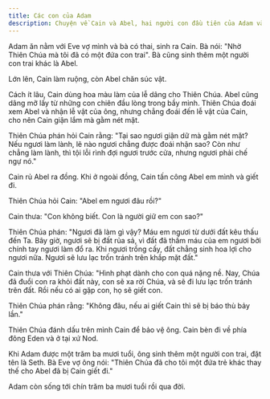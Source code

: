 ```yaml
---
title: Các con của Adam
description: Chuyện về Cain và Abel, hai người con đầu tiên của Adam và Eve, cùng bi kịch đầu tiên của nhân loại khi Cain sát hại Abel, và sự ra đời của Seth thay thế cho Abel.
---
```


Adam ăn nằm với Eve vợ mình và bà có thai, sinh ra Cain. Bà nói: "Nhờ Thiên Chúa mà tôi đã có một đứa con trai". Bà cũng sinh thêm một người con trai khác là Abel.

Lớn lên, Cain làm ruộng, còn Abel chăn súc vật.

Cách ít lâu, Cain dùng hoa màu làm của lễ dâng cho Thiên Chúa. Abel cũng dâng mỡ lấy từ những con chiên đầu lòng trong bầy mình. Thiên Chúa đoái xem Abel và nhận lễ vật của ông, nhưng chẳng đoái đến lễ vật của Cain, cho nên Cain giận lắm mà gằm nét mặt.

Thiên Chúa phán hỏi Cain rằng: "Tại sao ngươi giận dữ mà gằm nét mặt? Nếu ngươi làm lành, lẽ nào ngươi chẳng được đoái nhận sao? Còn như chẳng làm lành, thì tội lỗi rình đợi ngươi trước cửa, nhưng ngươi phải chế ngự nó."

Cain rủ Abel ra đồng. Khi ở ngoài đồng, Cain tấn công Abel em mình và giết đi.

Thiên Chúa hỏi Cain: "Abel em ngươi đâu rồi?"

Cain thưa: "Con không biết. Con là người giữ em con sao?"

Thiên Chúa phán: "Ngươi đã làm gì vậy? Máu em ngươi từ dưới đất kêu thấu đến Ta. Bây giờ, ngươi sẽ bị đất rủa sả, vì đất đã thấm máu của em ngươi bởi chính tay ngươi làm đổ ra. Khi ngươi trồng cấy, đất chẳng sinh hoa lợi cho ngươi nữa. Ngươi sẽ lưu lạc trốn tránh trên khắp mặt đất."

Cain thưa với Thiên Chúa: "Hình phạt dành cho con quá nặng nề. Nay, Chúa đã đuổi con ra khỏi đất này, con sẽ xa rời Chúa, và sẽ đi lưu lạc trốn tránh trên đất. Rồi nếu có ai gặp con, họ sẽ giết con.

Thiên Chúa phán rằng: "Không đâu, nếu ai giết Cain thì sẽ bị báo thù bảy lần."

Thiên Chúa đánh dấu trên mình Cain để bảo vệ ông. Cain bèn đi về phía đông Eden và ở tại xứ Nod.

Khi Adam được một trăm ba mươi tuổi, ông sinh thêm một người con trai, đặt tên là Seth. Bà Eve vợ ông nói: "Thiên Chúa đã cho tôi một đứa trẻ khác thay thế cho Abel đã bị Cain giết đi."

Adam còn sống tới chín trăm ba mươi tuổi rồi qua đời.
